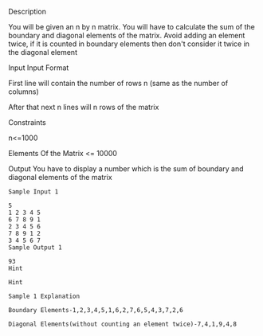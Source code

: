 Description

You will be given an n by n matrix. You will have to calculate the sum of the boundary and diagonal elements of the matrix. Avoid adding an element twice, if it is counted in boundary elements then don't consider it twice in the diagonal element


Input
Input Format

First line will contain the number of rows n (same as the number of columns)

After that next n lines will n rows of the matrix

Constraints

n<=1000

Elements Of the Matrix <= 10000




Output
You have to display a number which is the sum of boundary and diagonal elements of the matrix

```
Sample Input 1 

5
1 2 3 4 5
6 7 8 9 1
2 3 4 5 6
7 8 9 1 2
3 4 5 6 7
Sample Output 1

93
Hint

```

```
Hint

Sample 1 Explanation

Boundary Elements-1,2,3,4,5,1,6,2,7,6,5,4,3,7,2,6

Diagonal Elements(without counting an element twice)-7,4,1,9,4,8



```

